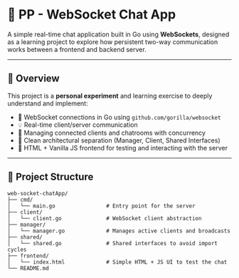 # 💬 PP - WebSocket Chat App

A simple real-time chat application built in Go using **WebSockets**, designed as a learning project to explore how persistent two-way communication works between a frontend and backend server.

---

## 🚀 Overview

This project is a **personal experiment** and learning exercise to deeply understand and implement:

- 🔌 WebSocket connections in Go using `github.com/gorilla/websocket`
- 💡 Real-time client/server communication
- 🧠 Managing connected clients and chatrooms with concurrency
- 🧱 Clean architectural separation (Manager, Client, Shared Interfaces)
- 🧪 HTML + Vanilla JS frontend for testing and interacting with the server

---

## 📁 Project Structure

```text
web-socket-chatApp/
├── cmd/
│   └── main.go                # Entry point for the server
├── client/
│   └── client.go              # WebSocket client abstraction
├── manager/
│   └── manager.go             # Manages active clients and broadcasts
├── shared/
│   └── shared.go              # Shared interfaces to avoid import cycles
├── frontend/
│   └── index.html             # Simple HTML + JS UI to test the chat
└── README.md
```
